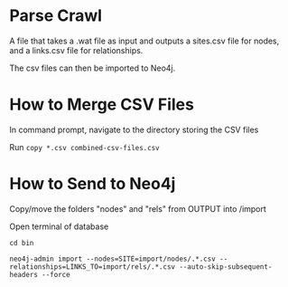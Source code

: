 # Parse Crawl
A file that takes a .wat file as input and outputs a sites.csv file for nodes, and a links.csv file for relationships.

The csv files can then be imported to Neo4j.

# How to Merge CSV Files
In command prompt, navigate to the directory storing the CSV files

Run `copy *.csv combined-csv-files.csv`

# How to Send to Neo4j
Copy/move the folders "nodes" and "rels" from OUTPUT into /import

Open terminal of database

`cd bin`

`neo4j-admin import --nodes=SITE=import/nodes/.*.csv --relationships=LINKS_TO=import/rels/.*.csv --auto-skip-subsequent-headers --force`